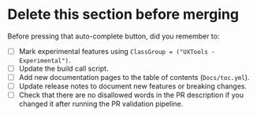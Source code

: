 # Delete this section before merging

Before pressing that auto-complete button, did you remember to:

- [ ] Mark experimental features using `ClassGroup = ("UXTools - Experimental")`.
- [ ] Update the build call script.
- [ ] Add new documentation pages to the table of contents (`Docs/toc.yml`).
- [ ] Update release notes to document new features or breaking changes.
- [ ] Check that there are no disallowed words in the PR description if you changed it after running the PR validation pipeline.